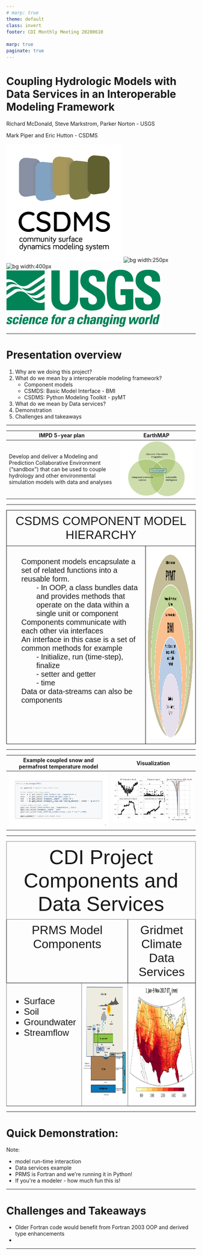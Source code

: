 ```yaml
---
# marp: true
theme: default
class: invert
footer: CDI Monthly Meeting 20200610

marp: true
paginate: true 
---
```


# Coupling Hydrologic Models with Data Services in an Interoperable Modeling Framework

Richard McDonald, Steve Markstrom, Parker Norton - USGS

Mark Piper and Eric Hutton - CSDMS

![bg vertical left:30% width:200px](./assets/CSDMS-logo-color-tagline-ver_low.png)
![bg width:250px](https://bmi.readthedocs.io/en/latest/_images/bmi-logo-header-text.png)
![bg width:400px](https://csdms.github.io/assets/pymt-logo-lowercase.png)
![bg bottom width:250](./assets/USGS_ID_green.png)

<!-- Thank you to the CDI community for supporting and funding this project.  I'm sure every here appreciates and understands that in addition to pursuing our understanding of process in earth sciences that computational models especially from an applied perspective are a way to spatially and temporally expand the reach of existing data and are therefore intrinsically linked to data.  

Given a good process model it's skill is intrinsically linked to data.

Most of my work at the USGS has been with flow and sediment-transport models in rivers and we always described the work as 80-90% data collection, and good data collection led to models with good skill.  

So I think in this context this project is a really good fit for CDI -->

---

# Presentation overview

1. Why are we doing this project?
2. What do we mean by a interoperable modeling framework?
   - Component models
   - CSMDS: Basic Model Interface - BMI 
   - CSDMS: Python Modeling Toolkit - pyMT
3. What do we mean by Data services?
4. Demonstration 
5. Challenges and takeaways

---

| IMPD 5-year plan | EarthMAP |
|---|---|
| Develop and deliver a Modeling and Prediction Collaborative Environment (“sandbox”) that can be used to couple hydrology and other environmental simulation models with data and analyses | ![width:2000](./assets/EarthMap2.png) |

<!-- Integrated modeling is an important component of the US Geological Survey's Science Strategy.  Integrated modeling was identified as a priority challenge for the USGS by the National Academies of Sciences.When we first started thinking about this project one of the outcomes in WMAs IMPD was to develope a "Modeling and Prediction Collaborative Environment or "sandbox" that can be used to Couple hydrology and other environmental simulation models with data and analysis.  That is the context in which we developed this project, to use an existing and mature modeling framework to test the ideas of a modeling sandbox. 

Our Value Proposition:
An interoperable modeling framework will help scientists simulate complex earth systems by providing a consistent language agnostic software interface to construct integrated systems models with data-streams

In the meantime we've all become more aware of the EarthMAP initiative and I think from a computational modeling perspective this idea of a sandbox lies squarely in the center of the EarthMAP ven diagram.  
-->

---

<!-- ## Proof-of-concept to the following value proposition

| Proposition | EarthMAP |
|---|---|
| An interoperable modeling framework will help scientists simulate complex earth systems by providing a consistent language agnostic software interface to construct integrated systems models with data-streams | ![width:2000](./assets/EarthMap2.png) |

<!-- Our project is a proof-of-concept of the following value proposition.  When we initiated the project we were not aware of the USGS EarthMap program.  From a computational modeling perspective, the concepts we are testing surround the EarthMap ven diagram

---
-->

<style type="text/css">
.tg  {border-collapse:collapse;border-spacing:0;}
.tg td{border-color:black;border-style:solid;border-width:1px;font-family:Arial, sans-serif;font-size:12px;
  overflow:hidden;padding:5px 2px;word-break:normal;}
.tg th{border-color:black;border-style:solid;border-width:1px;font-family:Arial, sans-serif;font-size:14px;
  font-weight:normal;overflow:hidden;padding:10px 5px;word-break:normal;}
.tg .tg-baqh{width:30%;font-size:45px;text-align:left;vertical-align:top}
.tg .tg-0lax{font-size:20px;text-align:left;vertical-align:top}
</style>
<div class="tg-wrap"><table class="tg">
<thead>
  <tr>
    <th class="tg-baqh" colspan="2">CSDMS COMPONENT MODEL HIERARCHY</th>
  </tr>
</thead>
<tbody>
  <tr>
    <td class="tg-0lax">
    <ul class="tg-0lax">
      <dl>
        <dt> Component models encapsulate a set of related functions into a reusable form.</dt>
        <dd>- In OOP, a class bundles data and provides methods that operate on the data within a single unit or component </dd>
        <dt> Components communicate with each other via interfaces</dt>
        <dt>An interface in this case is a set of common methods for example 
        </dt>
        <dd> - Initialize, run (time-step), finalize </dd>
        <dd> - setter and getter </dd>
        <dd> - time </dd>
        <dt> Data or data-streams can also be components</dt>
      </dl>
    </ul>
    </td>
    <td class="tg-0lax"><img src="./assets/CMH2.png" alt="Image" width="500" height="500"></td>
  </tr>
</tbody>
</table>
</div>

<!-- The BMI formalizes earth systems components -->

---

|Example coupled snow and permafrost temperature model| Visualization|
|:----:|:----:|
|![width:700](./assets/example1.png)|![](assets/example1_outputpng.png)|

<!-- Illustrates use of BMI to integrate components from different domains.  

Note: that Temperature could be it's own BMI data-stream 

Note: native language of each component is Fortran -->

---

<style type="text/css">
.tg  {border-collapse:collapse;border-spacing:0px;margin:0px auto;width: 100%}

.tg td{border-color:black;border-style:solid;border-width:1px;font-family:Arial, sans-serif;font-size:14px;
  overflow:hidden;padding:10px 5px;word-break:normal;}

.tg th{border-color:black;border-style:solid;border-width:1px;font-family:Arial, sans-serif;font-size:14px;font-weight:normal;overflow:hidden;padding:10px 5px;word-break:normal;}

.tg .tg-baqh{text-align:center;font-size:32px;vertical-align:top}

.tg .tg-bwtg{border-color:inherit;font-size:54px;text-align:center;vertical-align:top}

.tg .tg-0pky{border-color:inherit;font-size:24px;;text-align:left;vertical-align:top}

.tg .tg-0lax{text-align:left;vertical-align:top}
</style>
<table class="tg">
<thead>
  <tr>
    <th class="tg-bwtg" colspan="3">CDI Project Components and Data Services</th>
  </tr>
</thead>
<tbody>
  <tr>
    <td class="tg-baqh" colspan="2">PRMS Model Components</td>
    <td class="tg-baqh">Gridmet Climate Data Services</td>
  </tr>
  <tr>
    <td class="tg-0pky">
      <ul>
        <li> Surface </li>
        <li> Soil </li>
        <li> Groundwater </li>
        <li> Streamflow </li> 
      </ul>
    </td>
    <td class="tg-0pky"><img src="./assets/PRMSZones2.png" alt="Image" width="400" height="300"></td>
    <td class="tg-0lax"><img src="./assets/gridmet.png" alt="Image" width="400" height="300"></td>
  </tr>
</tbody>
</table>

---
# Quick Demonstration:
Note:
- model run-time interaction
- Data services example
- PRMS is Fortran and we're running it in Python!
- If you're a modeler - how much fun this is!

---

# Challenges and Takeaways
- Older Fortran code would benefit from Fortran 2003 OOP and derived type enhancements 
- 


---
